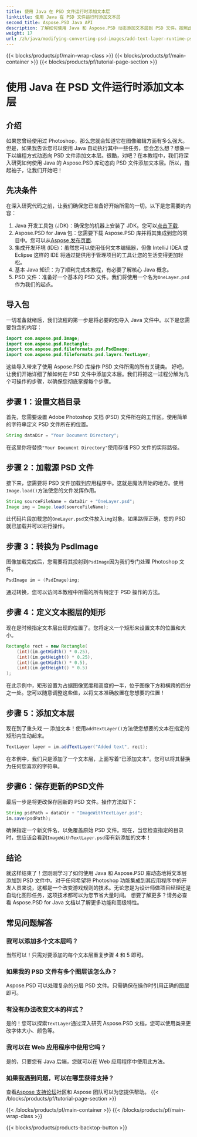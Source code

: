 ```yaml
---
title: 使用 Java 在 PSD 文件运行时添加文本层
linktitle: 使用 Java 在 PSD 文件运行时添加文本层
second_title: Aspose.PSD Java API
description: 了解如何使用 Java 和 Aspose.PSD 动态添加文本层到 PSD 文件。按照此分步教程了解令人兴奋的自动化可能性。
weight: 17
url: /zh/java/modifying-converting-psd-images/add-text-layer-runtime-psd-files/
---
```


{{< blocks/products/pf/main-wrap-class >}}
{{< blocks/products/pf/main-container >}}
{{< blocks/products/pf/tutorial-page-section >}}

# 使用 Java 在 PSD 文件运行时添加文本层

## 介绍
如果您曾经使用过 Photoshop，那么您就会知道它在图像编辑方面有多么强大。但是，如果我告诉您可以使用 Java 自动执行其中一些任务，您会怎么想？想象一下以编程方式动态向 PSD 文件添加文本层。很酷，对吧？在本教程中，我们将深入研究如何使用 Java 的 Aspose.PSD 库动态向 PSD 文件添加文本层。所以，撸起袖子，让我们开始吧！
## 先决条件
在深入研究代码之前，让我们确保您已准备好开始所需的一切。以下是您需要的内容：
1.  Java 开发工具包 (JDK)：确保您的机器上安装了 JDK。您可以[点击下载](https://www.oracle.com/java/technologies/javase-jdk11-downloads.html).
2. Aspose.PSD for Java 包：您需要下载 Aspose.PSD 库并将其集成到您的项目中。您可以从[Aspose 发布页面](https://releases.aspose.com/psd/java/).
3. 集成开发环境 (IDE)：虽然您可以使用任何文本编辑器，但像 IntelliJ IDEA 或 Eclipse 这样的 IDE 将通过提供用于管理项目的工具让您的生活变得更加轻松。
4. 基本 Java 知识：为了顺利完成本教程，有必要了解核心 Java 概念。
5.  PSD 文件：准备好一个基本的 PSD 文件。我们将使用一个名为`OneLayer.psd`作为我们的起点。
## 导入包
一切准备就绪后，我们流程的第一步是将必要的包导入 Java 文件中。以下是您需要包含的内容：
```java
import com.aspose.psd.Image;
import com.aspose.psd.Rectangle;
import com.aspose.psd.fileformats.psd.PsdImage;
import com.aspose.psd.fileformats.psd.layers.TextLayer;
```
这些导入带来了使用 Aspose.PSD 库操作 PSD 文件所需的所有关键类。
好吧，让我们开始详细了解如何在 PSD 文件中添加文本层。我们将把这一过程分解为几个可操作的步骤，以确保您彻底掌握每个步骤。
## 步骤 1：设置文档目录
首先，您需要设置 Adobe Photoshop 文档 (PSD) 文件所在的工作区。使用简单的字符串定义 PSD 文件所在的位置。
```java
String dataDir = "Your Document Directory"; 
```
在这里你将替换`"Your Document Directory"`使用存储 PSD 文件的实际路径。
## 步骤 2：加载源 PSD 文件
接下来，您需要将 PSD 文件加载到应用程序中。这就是魔法开始的地方。使用`Image.load()`方法使您的文件发挥作用。
```java
String sourceFileName = dataDir + "OneLayer.psd"; 
Image img = Image.load(sourceFileName);
```
此代码片段加载您的`OneLayer.psd`文件放入`img`对象。如果路径正确，您的 PSD 就已加载并可以进行操作。
## 步骤 3：转换为 PsdImage
图像加载完成后，您需要将其投射到`PsdImage`因为我们专门处理 Photoshop 文件。
```java
PsdImage im = (PsdImage)img;
```
通过转换，您可以访问本教程中所需的所有特定于 PSD 操作的方法。
## 步骤 4：定义文本图层的矩形
现在是时候指定文本层出现的位置了。您将定义一个矩形来设置文本的位置和大小。
```java
Rectangle rect = new Rectangle(
    (int)(im.getWidth() * 0.25),
    (int)(im.getHeight() * 0.25),
    (int)(im.getWidth() * 0.5),
    (int)(im.getHeight() * 0.5)
);
```
在此示例中，矩形设置为占据图像宽度和高度的一半，位于图像下方和横跨的四分之一处。您可以随意调整这些值，以将文本准确放置在您想要的位置！
## 步骤 5：添加文本层
现在到了重头戏 — 添加文本！使用`addTextLayer()`方法使您想要的文本在指定的矩形内生动起来。
```java
TextLayer layer = im.addTextLayer("Added text", rect);
```
在本例中，我们只是添加了一个文本层，上面写着“已添加文本”。您可以将其替换为任何您喜欢的字符串。
## 步骤6：保存更新的PSD文件
最后一步是将更改保存回新的 PSD 文件。操作方法如下：
```java
String psdPath = dataDir + "ImageWithTextLayer.psd";
im.save(psdPath);
```
确保指定一个新文件名，以免覆盖原始 PSD 文件。现在，当您检查指定的目录时，您应该会看到`ImageWithTextLayer.psd`带有新添加的文本！
## 结论
就这样结束了！您刚刚学习了如何使用 Java 和 Aspose.PSD 库动态地将文本层添加到 PSD 文件中。对于任何希望将 Photoshop 功能集成到其应用程序中的开发人员来说，这都是一个改变游戏规则的技术。无论您是为设计师做项目经理还是自动化图形任务，这项技术都可以为您节省大量时间。
想要了解更多？请务必查看 Aspose.PSD for Java 文档以了解更多功能和高级特性。
## 常见问题解答
### 我可以添加多个文本层吗？
当然可以！只需对要添加的每个文本层重复步骤 4 和 5 即可。
### 如果我的 PSD 文件有多个图层该怎么办？
Aspose.PSD 可以处理复杂的分层 PSD 文件。只需确保在操作时引用正确的图层即可。
### 有没有办法改变文本的样式？
是的！您可以探索`TextLayer`通过深入研究 Aspose.PSD 文档，您可以使用类来更改字体大小、颜色等。
### 我可以在 Web 应用程序中使用它吗？
是的，只要您有 Java 后端，您就可以在 Web 应用程序中使用此方法。
### 如果我遇到问题，可以在哪里获得支持？
查看[Aspose 支持论坛](https://forum.aspose.com/c/psd/34)社区和 Aspose 团队可以为您提供帮助。
{{< /blocks/products/pf/tutorial-page-section >}}

{{< /blocks/products/pf/main-container >}}
{{< /blocks/products/pf/main-wrap-class >}}

{{< blocks/products/products-backtop-button >}}
